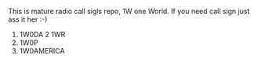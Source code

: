 This is mature radio call sigls repo, 1W one World.
If you need call sign just ass it her :-)

1. 1W0DA
2  1WR
3. 1W0P
4. 1W0AMERICA
